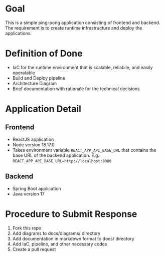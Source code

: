 # Goal
This is a simple ping-pong application consisting of frontend and backend. The requirement is to create runtime infrastructure and deploy the applications.

# Definition of Done
* IaC for the runtime environment that is scalable, reliabile, and easily operatable
* Build and Deploy pipeline
* Architecture Diagram
* Brief documentation with rationale for the technical decisions

# Application Detail
## Frontend
* ReactJS application 
* Node version 18.17.0
* Takes environment variable `REACT_APP_API_BASE_URL` that contains the base URL of the backend application. E.g.: `REACT_APP_API_BASE_URL=http://localhost:8080`
## Backend
* Spring Boot application
* Java version 17

# Procedure to Submit Response
1. Fork this repo
2. Add diagrams to docs/diagrams/ directory
3. Add documentation in markdown format to docs/ directory
4. Add IaC, pipeline, and other necessary codes
5. Create a pull request


